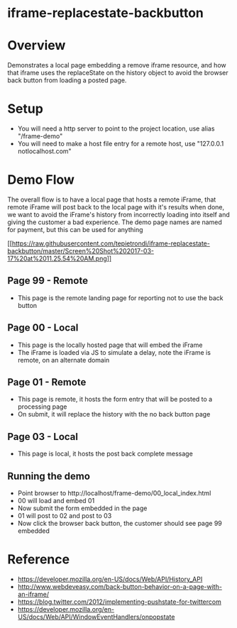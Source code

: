 # iframe-replacestate-backbutton


Overview
=============

Demonstrates a local page embedding a remove iframe resource, and how that iframe uses the replaceState on 
the history object to avoid the browser back button from loading a posted page. 

Setup
=============

* You will need a http server to point to the project location, use alias "/frame-demo"
* You will need to make a host file entry for a remote host, use "127.0.0.1 notlocalhost.com"

Demo Flow
=============

The overall flow is to have a local page that hosts a remote iFrame, that remote iFrame will post 
back to the local page with it's results when done, we want to avoid the iFrame's history from incorrectly
loading into itself and giving the customer a bad experience. The demo page names are named for 
payment, but this can be used for anything

[[https://raw.githubusercontent.com/tepietrondi/iframe-replacestate-backbutton/master/Screen%20Shot%202017-03-17%20at%2011.25.54%20AM.png]]

Page 99 - Remote
-------
* This page is the remote landing page for reporting not to use the back button

Page 00 - Local
-------
* This page is the locally hosted page that will embed the iFrame
* The iFrame is loaded via JS to simulate a delay, note the iFrame is remote, on an alternate domain

Page 01 - Remote
-------
* This page is remote, it hosts the form entry that will be posted to a processing page
* On submit, it will replace the history with the no back button page

Page 03 - Local
-------
* This page is local, it hosts the post back complete message

Running the demo
-------
* Point browser to http://localhost/frame-demo/00_local_index.html
* 00 will load and embed 01
* Now submit the form embedded in the page
* 01 will post to 02 and post to 03
* Now click the browser back button, the customer should see page 99 embedded

Reference 
=============

* https://developer.mozilla.org/en-US/docs/Web/API/History_API
* http://www.webdeveasy.com/back-button-behavior-on-a-page-with-an-iframe/
* https://blog.twitter.com/2012/implementing-pushstate-for-twittercom
* https://developer.mozilla.org/en-US/docs/Web/API/WindowEventHandlers/onpopstate

